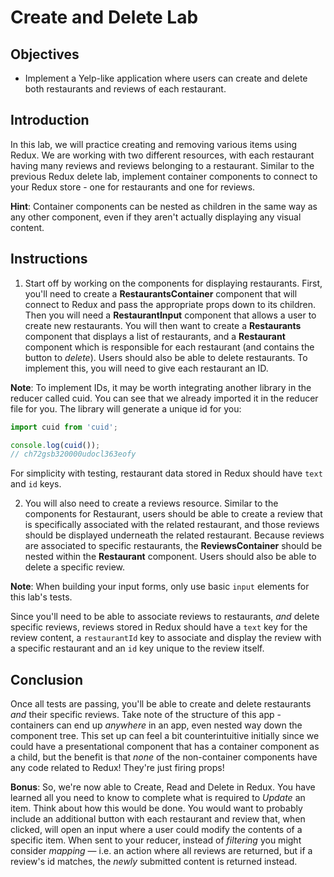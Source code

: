 # Create and Delete Lab

## Objectives

* Implement a Yelp-like application where users can create and delete both
restaurants and reviews of each restaurant.

## Introduction

In this lab, we will practice creating and removing various items using Redux. We are
working with two different resources, with each restaurant having many reviews
and reviews belonging to a restaurant. Similar to the previous Redux delete lab,
implement container components to connect to your Redux store - one for
restaurants and one for reviews.

**Hint**: Container components can be nested as children in the same way as any other
component, even if they aren't actually displaying any visual content.

## Instructions

1. Start off by working on the components for displaying restaurants. First, you'll need to
create a __RestaurantsContainer__ component that will connect to Redux and pass
the appropriate props down to its children. Then you will need a
__RestaurantInput__ component that allows a user to create new restaurants. You
will then want to create a __Restaurants__ component that displays a list of
restaurants, and a __Restaurant__ component which is responsible for each
restaurant (and contains the button to _delete_). Users should also be able to
delete restaurants. To implement this, you will need to give each restaurant
an ID.

**Note**: To implement IDs, it may be worth integrating another library in the
reducer called cuid. You can see that we already imported it in the reducer
file for you. The library will generate a unique id for you:

  ```javascript
  import cuid from 'cuid';

  console.log(cuid());
  // ch72gsb320000udocl363eofy
  ```

For simplicity with testing, restaurant data stored in Redux should have `text`
and `id` keys.

2. You will also need to create a reviews resource. Similar to the components
for Restaurant, users should be able to create a review that is specifically
associated with the related restaurant, and those reviews should be displayed
underneath the related restaurant. Because reviews are associated to specific
restaurants, the __ReviewsContainer__ should be nested within the __Restaurant__
component. Users should also be able to delete a specific review.

**Note**: When building your input forms, only use basic `input` elements for
this lab's tests.

Since you'll need to be able to associate reviews to restaurants, _and_ delete
specific reviews, reviews stored in Redux should have a `text` key for the
review content, a `restaurantId` key to associate and display the review with a
specific restaurant and an `id` key unique to the review itself.


## Conclusion

Once all tests are passing, you'll be able to create and delete restaurants
_and_ their specific reviews. Take note of the structure of this app -
containers can end up _anywhere_ in an app, even nested way down the component
tree. This set up can feel a bit counterintuitive initially since we could have
a presentational component that has a container component as a child, but the benefit
is that _none_ of the non-container components have any code related to Redux!
They're just firing props!

**Bonus**: So, we're now able to Create, Read and Delete in Redux. You have
learned all you need to know to complete what is required to _Update_ an item.
Think about how this would be done. You would want to probably include an
additional button with each restaurant and review that, when clicked, will
open an input where a user could modify the contents of a specific item. When
sent to your reducer, instead of _filtering_ you might consider _mapping_ &mdash; i.e.
an action where all reviews are returned, but if a review's id matches, the
_newly_ submitted content is returned instead.

